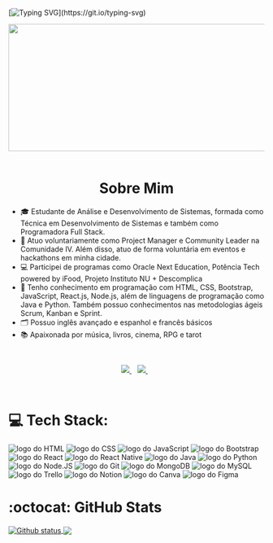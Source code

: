 [![Typing SVG](https://readme-typing-svg.herokuapp.com?font=Cutive+Mono&size=40&pause=1000&color=E066FF&random=false&width=1000&height=115&lines=Hello+and+welcome!!;My+name+is+Ingrid+Silva.;Full+Stack+Developer+and+Project+Manager.)](https://git.io/typing-svg)


<div align="center">
  <img src="https://media4.giphy.com/media/njYrp176NQsHS/giphy.gif?cid=ecf05e47yjga9ip8rf93bfb8wu7lhhqcdfpunaqsf7za2fkj&ep=v1_gifs_search&rid=giphy.gif&ct=g" width="600" height="250">
</div>

<br>


<h1 align="center">Sobre Mim</h1>

<ul align="left">
  <li>🎓 Estudante de Análise e Desenvolvimento de Sistemas, formada como Técnica em Desenvolvimento de Sistemas e também como Programadora Full Stack.</li>
  <li>💼 Atuo voluntariamente como Project Manager e Community Leader na Comunidade IV. Além disso, atuo de forma voluntária em eventos e hackathons em minha cidade.</li>
  <li>💻 Participei de programas como Oracle Next Education, Potência Tech powered by iFood, Projeto Instituto NU + Descomplica</li>
  <li>🧠 Tenho conhecimento em programação com HTML, CSS, Bootstrap, JavaScript, React.js, Node.js, além de linguagens de programação como Java e Python. Também possuo conhecimentos nas metodologias ágeis Scrum, Kanban e Sprint.</li>
  <li>🗂️ Possuo inglês avançado e espanhol e francês básicos</li>
  <li>📚 Apaixonada por música, livros, cinema, RPG e tarot</li>
</ul>

<br>

<div align="center">  
  <p align='center'>  
    <a href="https://br.linkedin.com/in/ingridecsilva">
      <img src="https://img.shields.io/badge/linkedin-%230077B5.svg?&style=for-the-badge&logo=linkedin&logoColor=white" />
    </a>&nbsp;&nbsp;
    <a href="https://www.instagram.com/dii.martell/">
      <img src="https://img.shields.io/badge/instagram-%23E4405F.svg?&style=for-the-badge&logo=instagram&logoColor=white" />        
    </a>&nbsp;&nbsp;
  </p> 
</div>

<br>

# 💻 Tech Stack:

<img src="https://img.shields.io/badge/HTML5-E34F26?style=for-the-badge&logo=html5&logoColor=white" alt="logo do HTML">
<img src="https://img.shields.io/badge/CSS3-1572B6?style=for-the-badge&logo=css3&logoColor=white" alt="logo do CSS">
<img src="https://img.shields.io/badge/JavaScript-323330?style=for-the-badge&logo=javascript&logoColor=F7DF1E" alt="logo do JavaScript">
<img src="https://img.shields.io/badge/Bootstrap-563D7C?style=for-the-badge&logo=bootstrap&logoColor=white" alt="logo do Bootstrap">
<img src="https://img.shields.io/badge/React-20232A?style=for-the-badge&logo=react&logoColor=61DAFB" alt="logo do React">
<img src="https://img.shields.io/badge/React_Native-20232A?style=for-the-badge&logo=react&logoColor=61DAFB" alt="logo do React Native">
<img src="https://img.shields.io/badge/java-%23ED8B00.svg?style=for-the-badge&logo=java&logoColor=white" alt="logo do Java">
<img src="https://img.shields.io/badge/Python-FFD43B?style=for-the-badge&logo=python&logoColor=blue" alt="logo do Python">
<img src="https://img.shields.io/badge/Node%20js-339933?style=for-the-badge&logo=nodedotjs&logoColor=white" alt="logo do Node.JS">
<img src="https://img.shields.io/badge/GIT-E44C30?style=for-the-badge&logo=git&logoColor=white" alt="logo do Git">
<img src="https://img.shields.io/badge/MongoDB-4EA94B?style=for-the-badge&logo=mongodb&logoColor=white" alt="logo do MongoDB">
<img src="https://img.shields.io/badge/MySQL-005C84?style=for-the-badge&logo=mysql&logoColor=white" alt="logo do MySQL">
<img src="https://img.shields.io/badge/Trello-0052CC?style=for-the-badge&logo=trello&logoColor=white" alt="logo do Trello">
<img src="https://img.shields.io/badge/Notion-000000?style=for-the-badge&logo=notion&logoColor=white" alt="logo do Notion">
<img src="https://img.shields.io/badge/Canva-%2300C4CC.svg?&style=for-the-badge&logo=Canva&logoColor=white" alt="logo do Canva">
<img src="https://img.shields.io/badge/Figma-F24E1E?style=for-the-badge&logo=figma&logoColor=white" alt="logo do Figma">

<br>

# :octocat: GitHub Stats 

<a href="#">
  <img align="center" src="https://github-readme-stats.vercel.app/api?username=diimartell&theme=radical&show_icons=true&hide_border=false&count_private=true" alt="Github status" />
</a>
<a href="#">
  <img align="center" src="https://github-readme-stats.vercel.app/api/top-langs/?username=diimartell&theme=radical&show_icons=true&hide_border=false&layout=compact" />
</a>
